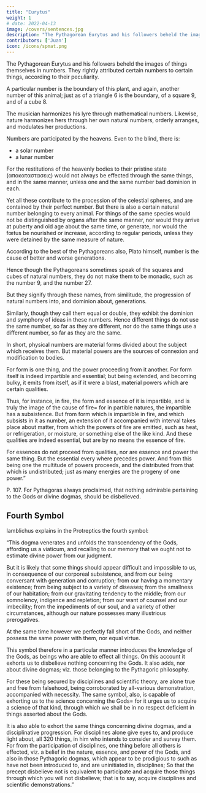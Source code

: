 ```yaml
---
title: "Eurytus"
weight: 1
# date: 2022-04-13
image: /covers/sentences.jpg
description: "The Pythagorean Eurytus and his followers beheld the images of things themselves in numbers"
contributors: ['Juan']
icon: /icons/spmat.png
---
```





The Pythagorean Eurytus and his followers beheld the images of things themselves in numbers. They rightly attributed certain numbers to certain things, according to their peculiarity. 

A particular number is the boundary of this plant, and again, another number of this animal; just as of a triangle 6 is the boundary, of a square 9, and of a cube 8. 

The musician harmonizes his lyre through mathematical numbers. Likewise, nature harmonizes hers through her own natural numbers, orderly arranges, and modulates her productions.

Numbers are participated by the heavens. Even to the blind, there is:
- a solar number
- a lunar number

For the restitutions of the heavenly bodies to their pristine state (αποκαταστασεις) would not always be effected through the same things, and in the same manner, unless one and the same number bad dominion in each. 

Yet all these contribute to the procession of the celestial spheres, and are contained by their perfect number. But there is also a certain natural number belonging to every animal. For things of the same species would not be distinguished by organs after the same manner, nor would they arrive at puberty and old age about the same time, or generate, nor would the fœtus be nourished or increase, according to regular periods, unless they were detained by the same measure of nature. 

According to the best of the Pythagoreans also, Plato himself, number is the cause of better and worse generations. 

Hence though the Pythagoreans sometimes speak of the squares and cubes of natural numbers, they do not make them to be monadic, such as the number 9, and the number 27. 

But they signify through these names, from similitude, the progression of natural numbers into, and dominion about, generations. 

Similarly, though they call them equal or double, they exhibit the dominion and symphony of ideas in these numbers. Hence different things do not use the same number, so far as they are different, nor do the same things use a different number, so far as they are the same.

In short, physical numbers are material forms divided about the subject which receives them. But material powers are the sources of connexion and modification to bodies. 

For form is one thing, and the power proceeding from it another. For form itself is indeed impartible and essential; but being extended, and becoming bulky, it emits from itself, as if it were a blast, material powers which are certain qualities. 

Thus, for instance, in fire, the form and essence of it is impartible, and is truly the image of the cause of fire= for in partible natures, the impartible has a subsistence. But from form which is impartible in fire, and which subsists in it as number, an extension of it accompanied with interval takes place about matter, from which the powers of fire are emitted, such as heat, or refrigeration, or moisture, or something else of the like kind. And these qualities are indeed essential, but are by no means the essence of fire. 

For essences do not proceed from qualities, nor are essence and power the same thing. But the essential every where precedes power. And from this being one the multitude of powers proceeds, and the distributed from that which is undistributed; just as many energies are the progeny of one power.”


P. 107. For Pythagoras always proclaimed, that nothing admirable pertaining to the Gods or divine dogmas, should be disbelieved.

## Fourth Symbol

Iamblichus explains in the Protreptics the fourth symbol:

“This dogma venerates and unfolds the transcendency of the Gods, affording us a viaticum, and recalling to our memory that we ought not to estimate divine power from our judgment. 

But it is likely that some things should appear difficult and impossible to us, in consequence of our corporeal subsistence,  and from our being conversant with generation and corruption; from our having a momentary existence; from being subject to a variety of diseases; from the smallness of our habitation; from our gravitating tendency to the middle; from our somnolency, indigence and repletion; from our want of counsel and our imbecility; from the impediments of our soul, and a variety of other circumstances, although our nature possesses many illustrious prerogatives. 

At the same time however we perfectly fall short of the Gods, and neither possess the same power with them, nor equal virtue. 

This symbol therefore in a particular manner introduces the knowledge of the Gods, as beings who are able to effect all things. On this account it exhorts us to disbelieve nothing concerning the Gods. It also adds, nor about divine dogmas; viz. those belonging to the Pythagoric philosophy. 

For these being secured by disciplines and scientific theory, are alone true and free from falsehood, being corroborated by all-various demonstration, accompanied with necessity. The same symbol, also, is capable of exhorting us to the science concerning the Gods= for it urges us to acquire a science of that kind, through which we shall be in no respect deficient in things asserted about the Gods. 

It is also able to exhort the same things concerning divine dogmas, and a disciplinative progression. For disciplines alone give eyes to, and produce light about, all 320 things, in him who intends to consider and survey them. For from the participation of disciplines, one thing before all others is effected, viz. a belief in the nature, essence, and power of the Gods, and also in those Pythagoric dogmas, which appear to be prodigious to such as have not been introduced to, and are uninitiated in, disciplines; So that the precept disbelieve not is equivalent to participate and acquire those things through which you will not disbelieve; that is to say, acquire disciplines and scientific demonstrations.”
